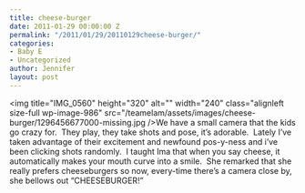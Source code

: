 ```yaml
---
title: cheese-burger
date: 2011-01-29 00:00:00 Z
permalink: "/2011/01/29/20110129cheese-burger/"
categories:
- Baby E
- Uncategorized
author: Jennifer
layout: post
---
```


<img title="IMG_0560" height="320" alt="" width="240" class="alignleft size-full wp-image-986" src="/teamelam/assets/images/cheese-burger/1296456677000-missing.jpg />We have a small camera that the kids go crazy for.  They play, they take shots and pose, it&#8217;s adorable.  Lately I&#8217;ve taken advantage of their excitement and newfound pos-y-ness and i&#8217;ve been clicking shots randomly.  I taught Ima that when you say cheese, it automatically makes your mouth curve into a smile.  She remarked that she really prefers cheeseburgers so now, every-time there&#8217;s a camera close by, she bellows out &#8220;CHEESEBURGER!&#8221;
